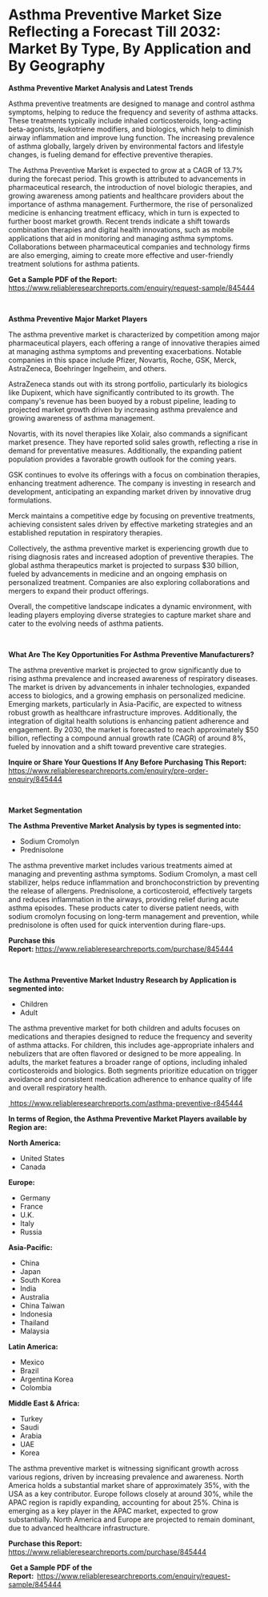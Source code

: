 <p><h1>Asthma Preventive Market Size Reflecting a Forecast Till 2032: Market By Type, By Application and By Geography</h1></p><p><strong>Asthma Preventive Market Analysis and Latest Trends</strong></p>
<p><p>Asthma preventive treatments are designed to manage and control asthma symptoms, helping to reduce the frequency and severity of asthma attacks. These treatments typically include inhaled corticosteroids, long-acting beta-agonists, leukotriene modifiers, and biologics, which help to diminish airway inflammation and improve lung function. The increasing prevalence of asthma globally, largely driven by environmental factors and lifestyle changes, is fueling demand for effective preventive therapies.</p><p>The Asthma Preventive Market is expected to grow at a CAGR of 13.7% during the forecast period. This growth is attributed to advancements in pharmaceutical research, the introduction of novel biologic therapies, and growing awareness among patients and healthcare providers about the importance of asthma management. Furthermore, the rise of personalized medicine is enhancing treatment efficacy, which in turn is expected to further boost market growth. Recent trends indicate a shift towards combination therapies and digital health innovations, such as mobile applications that aid in monitoring and managing asthma symptoms. Collaborations between pharmaceutical companies and technology firms are also emerging, aiming to create more effective and user-friendly treatment solutions for asthma patients.</p></p>
<p><strong>Get a Sample PDF of the Report:&nbsp;</strong> <a href="https://www.reliableresearchreports.com/enquiry/request-sample/845444?utm_campaign=3136&utm_medium=2&utm_source=Github&utm_content=ia&utm_term=19042025&utm_id=asthma-preventive">https://www.reliableresearchreports.com/enquiry/request-sample/845444</a></p>
<p>&nbsp;</p>
<p><strong>Asthma Preventive Major Market Players</strong></p>
<p><p>The asthma preventive market is characterized by competition among major pharmaceutical players, each offering a range of innovative therapies aimed at managing asthma symptoms and preventing exacerbations. Notable companies in this space include Pfizer, Novartis, Roche, GSK, Merck, AstraZeneca, Boehringer Ingelheim, and others.</p><p>AstraZeneca stands out with its strong portfolio, particularly its biologics like Dupixent, which have significantly contributed to its growth. The company's revenue has been buoyed by a robust pipeline, leading to projected market growth driven by increasing asthma prevalence and growing awareness of asthma management.</p><p>Novartis, with its novel therapies like Xolair, also commands a significant market presence. They have reported solid sales growth, reflecting a rise in demand for preventative measures. Additionally, the expanding patient population provides a favorable growth outlook for the coming years.</p><p>GSK continues to evolve its offerings with a focus on combination therapies, enhancing treatment adherence. The company is investing in research and development, anticipating an expanding market driven by innovative drug formulations.</p><p>Merck maintains a competitive edge by focusing on preventive treatments, achieving consistent sales driven by effective marketing strategies and an established reputation in respiratory therapies.</p><p>Collectively, the asthma preventive market is experiencing growth due to rising diagnosis rates and increased adoption of preventive therapies. The global asthma therapeutics market is projected to surpass $30 billion, fueled by advancements in medicine and an ongoing emphasis on personalized treatment. Companies are also exploring collaborations and mergers to expand their product offerings.</p><p>Overall, the competitive landscape indicates a dynamic environment, with leading players employing diverse strategies to capture market share and cater to the evolving needs of asthma patients.</p></p>
<p>&nbsp;</p>
<p><strong>What Are The Key Opportunities For Asthma Preventive Manufacturers?</strong></p>
<p><p>The asthma preventive market is projected to grow significantly due to rising asthma prevalence and increased awareness of respiratory diseases. The market is driven by advancements in inhaler technologies, expanded access to biologics, and a growing emphasis on personalized medicine. Emerging markets, particularly in Asia-Pacific, are expected to witness robust growth as healthcare infrastructure improves. Additionally, the integration of digital health solutions is enhancing patient adherence and engagement. By 2030, the market is forecasted to reach approximately $50 billion, reflecting a compound annual growth rate (CAGR) of around 8%, fueled by innovation and a shift toward preventive care strategies.</p></p>
<p><strong>Inquire or Share Your Questions If Any Before Purchasing This Report:</strong> <a href="https://www.reliableresearchreports.com/enquiry/pre-order-enquiry/845444?utm_campaign=3136&utm_medium=2&utm_source=Github&utm_content=ia&utm_term=19042025&utm_id=asthma-preventive">https://www.reliableresearchreports.com/enquiry/pre-order-enquiry/845444</a></p>
<p>&nbsp;</p>
<p><strong>Market Segmentation</strong></p>
<p><strong>The Asthma Preventive Market Analysis by types is segmented into:</strong></p>
<p><ul><li>Sodium Cromolyn</li><li>Prednisolone</li></ul></p>
<p><p>The asthma preventive market includes various treatments aimed at managing and preventing asthma symptoms. Sodium Cromolyn, a mast cell stabilizer, helps reduce inflammation and bronchoconstriction by preventing the release of allergens. Prednisolone, a corticosteroid, effectively targets and reduces inflammation in the airways, providing relief during acute asthma episodes. These products cater to diverse patient needs, with sodium cromolyn focusing on long-term management and prevention, while prednisolone is often used for quick intervention during flare-ups.</p></p>
<p><strong>Purchase this Report:&nbsp;</strong><a href="https://www.reliableresearchreports.com/purchase/845444?utm_campaign=3136&utm_medium=2&utm_source=Github&utm_content=ia&utm_term=19042025&utm_id=asthma-preventive">https://www.reliableresearchreports.com/purchase/845444</a></p>
<p>&nbsp;</p>
<p><strong>The Asthma Preventive Market Industry Research by Application is segmented into:</strong></p>
<p><ul><li>Children</li><li>Adult</li></ul></p>
<p><p>The asthma preventive market for both children and adults focuses on medications and therapies designed to reduce the frequency and severity of asthma attacks. For children, this includes age-appropriate inhalers and nebulizers that are often flavored or designed to be more appealing. In adults, the market features a broader range of options, including inhaled corticosteroids and biologics. Both segments prioritize education on trigger avoidance and consistent medication adherence to enhance quality of life and overall respiratory health.</p></p>
<p><a href="https://www.reliableresearchreports.com/asthma-preventive-r845444?utm_campaign=3136&utm_medium=2&utm_source=Github&utm_content=ia&utm_term=19042025&utm_id=asthma-preventive">&nbsp;https://www.reliableresearchreports.com/asthma-preventive-r845444</a></p>
<p><strong>In terms of Region, the Asthma Preventive Market Players available by Region are:</strong></p>
<p>
    <p> <strong> North America: </strong>
        <ul>
            <li>United States</li>
            <li>Canada</li>
        </ul>
        </p> 
    <p> <strong> Europe: </strong>
        <ul>
            <li>Germany</li>
            <li>France</li>
            <li>U.K.</li>
            <li>Italy</li>
            <li>Russia</li>
        </ul>
        </p> 
    <p> <strong> Asia-Pacific: </strong>
        <ul>
            <li>China</li>
            <li>Japan</li>
            <li>South Korea</li>
            <li>India</li>
            <li>Australia</li>
            <li>China Taiwan</li>
            <li>Indonesia</li>
            <li>Thailand</li>
            <li>Malaysia</li>
        </ul>
        </p> 
    <p> <strong> Latin America: </strong>
        <ul>
            <li>Mexico</li>
            <li>Brazil</li>
            <li>Argentina Korea</li>
            <li>Colombia</li>
        </ul>
        </p> 
    <p> <strong> Middle East & Africa: </strong>
        <ul>
            <li>Turkey</li>
            <li>Saudi</li>
            <li>Arabia</li>
            <li>UAE</li>
            <li>Korea</li>
        </ul>
    </p>
    </p>
<p><p>The asthma preventive market is witnessing significant growth across various regions, driven by increasing prevalence and awareness. North America holds a substantial market share of approximately 35%, with the USA as a key contributor. Europe follows closely at around 30%, while the APAC region is rapidly expanding, accounting for about 25%. China is emerging as a key player in the APAC market, expected to grow substantially. North America and Europe are projected to remain dominant, due to advanced healthcare infrastructure.</p></p>
<p><strong>Purchase this Report: </strong><a href="https://www.reliableresearchreports.com/purchase/845444?utm_campaign=3136&utm_medium=2&utm_source=Github&utm_content=ia&utm_term=19042025&utm_id=asthma-preventive">https://www.reliableresearchreports.com/purchase/845444</a></p>
<p>&nbsp;<strong>Get a Sample PDF of the Report:&nbsp;&nbsp;</strong><a href="https://www.reliableresearchreports.com/enquiry/request-sample/845444?utm_campaign=3136&utm_medium=2&utm_source=Github&utm_content=ia&utm_term=19042025&utm_id=asthma-preventive">https://www.reliableresearchreports.com/enquiry/request-sample/845444</a></p>
<p><strong></strong></p>
<p><p></p><p></p><p></p></p>